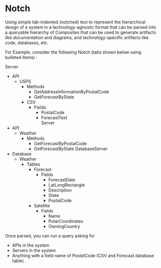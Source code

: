 # Notch
Using simple tab-indented (notched) text to represent the hierarchical design of a system in a technology-agnostic format that can be parsed into a queryable hierarchy of Composites that can be used to generate artifacts like documentation and diagrams, and technology-specific artifacts like code, databases, etc.

For Example, consider the following Notch (tabs shown below using bulleted items) :

Server
  * API
    * USPS
      * Methods
        * GetAddressInformationByPostalCode
        * GetForecastByState
      * CSV
        * Fields
            * PostalCode
            * ForecastText            
Server
  * API
    * Weather
      * Methods
        * GetForecastByPostalCode
        * GetForecastByState
DatabaseServer
  * Database
     * Weather
       * Tables
         * Forecast
           * Fields
             * ForecastDate
             * LatLongRectangle
             * Description
             * State
             * PostalCode
         * Satellite
           * Fields
             * Name
             * PolarCoordinates
             * OwningCountry

Once parsed, you can run a query asking for  
- APIs in the system
- Servers in the system 
- Anything with a field name of PostalCode (CSV and Forecast database table)
.
